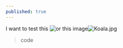 ```yaml
---
published: true
---
```

I want to test this 
![or this image]({{site.baseurl}}/_posts/Koala.jpg)![Koala.jpg]({{site.baseurl}}/_posts/Koala.jpg)

> code
